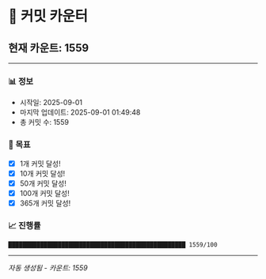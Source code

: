 # 🔢 커밋 카운터

## 현재 카운트: 1559

---

### 📊 정보
- 시작일: 2025-09-01
- 마지막 업데이트: 2025-09-01 01:49:48
- 총 커밋 수: 1559

### 🎯 목표
- [x] 1개 커밋 달성!
- [x] 10개 커밋 달성!
- [x] 50개 커밋 달성!
- [x] 100개 커밋 달성!
- [x] 365개 커밋 달성!

### 📈 진행률
```
██████████████████████████████████████████████████ 1559/100
```

---
*자동 생성됨 - 카운트: 1559*
